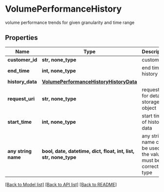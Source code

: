 # VolumePerformanceHistory

volume performance trends for given granularity and time range

## Properties
Name | Type | Description | Notes
------------ | ------------- | ------------- | -------------
**customer_id** | **str, none_type** | customerId | [optional] 
**end_time** | **int, none_type** | end time of history data | [optional] 
**history_data** | [**VolumePerformanceHistoryHistoryData**](VolumePerformanceHistoryHistoryData.md) |  | [optional] 
**request_uri** | **str, none_type** | requestUri for detailed storage object | [optional] 
**start_time** | **int, none_type** | start time of history data | [optional] 
**any string name** | **bool, date, datetime, dict, float, int, list, str, none_type** | any string name can be used but the value must be the correct type | [optional]

[[Back to Model list]](../README.md#documentation-for-models) [[Back to API list]](../README.md#documentation-for-api-endpoints) [[Back to README]](../README.md)


